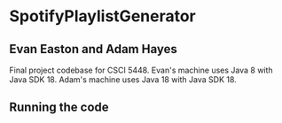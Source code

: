 # SpotifyPlaylistGenerator

## Evan Easton and Adam Hayes

Final project codebase for CSCI 5448. Evan's machine uses Java 8 with Java SDK 18. Adam's machine uses Java 18 with Java SDK 18.

## Running the code
